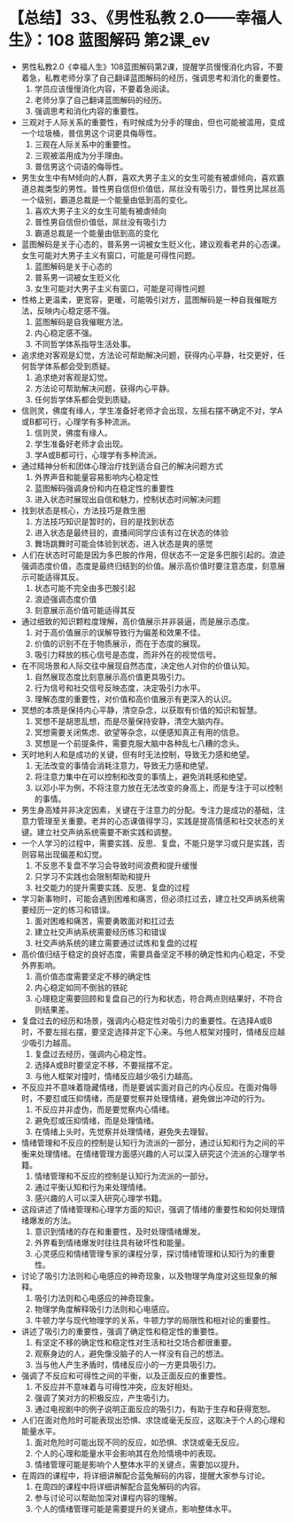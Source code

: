 # 【总结】33、《男性私教 2.0——幸福人生》：108 蓝图解码 第2课_ev

-   男性私教2.0《幸福人生》108蓝图解码第2课，提醒学员慢慢消化内容，不要着急，私教老师分享了自己翻译蓝图解码的经历，强调思考和消化的重要性。
    1.  学员应该慢慢消化内容，不要着急阅读。
    2.  老师分享了自己翻译蓝图解码的经历。
    3.  强调思考和消化内容的重要性。
-   三观对于人际关系的重要性，有时候成为分手的理由，但也可能被滥用，变成一个垃圾桶，普信男这个词更具侮辱性。
    1.  三观在人际关系中的重要性。
    2.  三观被滥用成为分手理由。
    3.  普信男这个词语的侮辱性。
-   男生女生中有M倾向的人群，喜欢大男子主义的女生可能有被虐倾向，喜欢霸道总裁类型的男性。普性男自信但价值低，屌丝没有吸引力，普性男比屌丝高一个级别，霸道总裁是一个能量由低到高的变化。
    1.  喜欢大男子主义的女生可能有被虐倾向
    2.  普性男自信但价值低，屌丝没有吸引力
    3.  霸道总裁是一个能量由低到高的变化
-   蓝图解码是关于心态的，普系男一词被女生贬义化，建议观看老井的心态课。女生可能对大男子主义有窗口，可能是可得性问题。
    1.  蓝图解码是关于心态的
    2.  普系男一词被女生贬义化
    3.  女生可能对大男子主义有窗口，可能是可得性问题
-   性格上更温柔，更宽容，更暖，可能吸引对方，蓝图解码是一种自我催眠方法，反映内心稳定感不强。
    1.  蓝图解码是自我催眠方法。
    2.  内心稳定感不强。
    3.  不同哲学体系指导生活处事。
-   追求绝对客观是幻觉，方法论可帮助解决问题，获得内心平静，社交更好，任何哲学体系都会受到质疑。
    1.  追求绝对客观是幻觉。
    2.  方法论可帮助解决问题，获得内心平静。
    3.  任何哲学体系都会受到质疑。
-   信则灵，佛度有缘人，学生准备好老师才会出现，左摇右摆不确定不对，学A或B都可行，心理学有多种流派。
    1.  信则灵，佛度有缘人。
    2.  学生准备好老师才会出现。
    3.  学A或B都可行，心理学有多种流派。
-   通过精神分析和团体心理治疗找到适合自己的解决问题方式
    1.  外界声音和能量容易影响内心稳定性
    2.  蓝图解码强调身份和内在稳定性的重要性
    3.  进入状态时展现出自信和魅力，控制状态时间解决问题
-   找到状态是核心，方法技巧是救生圈
    1.  方法技巧知识是暂时的，目的是找到状态
    2.  进入状态是最终目的，直播间同学应该有过在状态的体验
    3.  舞场跳舞时可能会体验到状态，进入状态是爽的感觉
-   人们在状态时可能是因为多巴胺的作用，但状态不一定是多巴胺引起的。浪迹强调态度价值，态度是最终归结到的价值。展示高价值时要注意态度，刻意展示可能适得其反。
    1.  状态可能不完全由多巴胺引起
    2.  浪迹强调态度价值
    3.  刻意展示高价值可能适得其反
-   通过细致的知识颗粒度理解，高价值展示并非装逼，而是展示态度。
    1.  对于高价值展示的误解导致行为偏差和效果不佳。
    2.  价值的识别不在于物质展示，而在于态度的展现。
    3.  吸引力释放的核心信号是态度，而非外在的视觉信号。
-   在不同场景和人际交往中展现自然态度，决定他人对你的价值认知。
    1.  自然展现态度比刻意展示高价值更具吸引力。
    2.  行为信号和社交信号反映态度，决定吸引力水平。
    3.  理解态度的重要性，对价值和高价值展示有更深入的认识。
-   冥想的本质是保持内心平静，清空杂念，以获取有价值的知识和智慧。
    1.  冥想不是胡思乱想，而是尽量保持安静，清空大脑内存。
    2.  冥想需要关闭焦虑、欲望等杂念，以便感知真正有用的信息。
    3.  冥想是一个前提条件，需要克服大脑中各种乱七八糟的念头。
-   天时地利人和是成功的关键，但有时无法控制，导致无力感和绝望。
    1.  无法改变的事情会消耗注意力，导致无力感和绝望。
    2.  将注意力集中在可以控制和改变的事情上，避免消耗感和绝望。
    3.  以邓小平为例，不将注意力放在无法改变的身高上，而是专注于可以控制的事情。
-   男生身高矮并非决定因素，关键在于注意力的分配。专注力是成功的基础，注意力管理至关重要。老井的心态课值得学习，实践是提高情感和社交状态的关键。建立社交声纳系统需要不断实践和调整。
-   一个人学习的过程中，需要实践、反思、复盘，不能只是学习或只是实践，否则容易出现偏差和幻觉。
    1.  不反思不复盘不学习会导致时间浪费和提升缓慢
    2.  只学习不实践也会限制帮助和提升
    3.  社交能力的提升需要实践、反思、复盘的过程
-   学习新事物时，可能会遇到困难和痛苦，但必须扛过去，建立社交声纳系统需要经历一定的练习和错误。
    1.  面对困难和痛苦，需要勇敢面对和扛过去
    2.  建立社交声纳系统需要经历练习和错误
    3.  社交声纳系统的建立需要通过试炼和复盘的过程
-   高价值归结于稳定的良好态度，需要具备坚定不移的确定性和内心稳定，不受外界影响。
    1.  高价值态度需要坚定不移的确定性
    2.  内心稳定如同不倒翁的铁砣
    3.  心理稳定需要回顾和复盘自己的行为和状态，符合两点则结果好，不符合则结果差。
-   复盘过去的经历和场景，强调内心稳定性对吸引力的重要性。在选择A或B时，不要左摇右摆，要坚定选择并定下心来。与他人框架对撞时，情绪反应越少吸引力越高。
    1.  复盘过去经历，强调内心稳定性。
    2.  选择A或B时要坚定不移，不要摇摆不定。
    3.  与他人框架对撞时，情绪反应越少吸引力越高。
-   不反应并不意味着隐藏情绪，而是要诚实面对自己的内心反应。在面对侮辱时，不要怼或压抑情绪，而是要觉察并处理情绪，避免做出冲动的行为。
    1.  不反应并非虚伪，而是要觉察内心情绪。
    2.  避免怼或压抑情绪，而是处理情绪。
    3.  在情绪上头时，先觉察并处理情绪，避免失去理智。
-   情绪管理和不反应的控制是认知行为流派的一部分，通过认知和行为之间的平衡来处理情绪。在情绪管理方面感兴趣的人可以深入研究这个流派的心理学书籍。
    1.  情绪管理和不反应的控制是认知行为流派的一部分。
    2.  通过平衡认知和行为来处理情绪。
    3.  感兴趣的人可以深入研究心理学书籍。
-   这段讲述了情绪管理和心理学方面的知识，强调了情绪的重要性和如何处理情绪爆发的方法。
    1.  意识到情绪的存在和重要性，及时处理情绪爆发。
    2.  外界看到情绪爆发时往往具有破坏性和能量。
    3.  心灵感应和情绪管理专家的课程分享，探讨情绪管理和认知行为的重要性。
-   讨论了吸引力法则和心电感应的神奇现象，以及物理学角度对这些现象的解释。
    1.  吸引力法则和心电感应的神奇现象。
    2.  物理学角度解释吸引力法则和心电感应。
    3.  牛顿力学与现代物理学的关系，牛顿力学的局限性和相对论的重要性。
-   讲述了吸引力的重要性，强调了确定性和稳定性的重要性。
    1.  有坚定不移的确定性和稳定性对生活和社交场合都很重要。
    2.  观察身边的人，避免像没脑子的人一样没有自己的想法。
    3.  当与他人产生矛盾时，情绪反应小的一方更具吸引力。
-   强调了不反应和可得性之间的平衡，以及正面反应的重要性。
    1.  不反应并不意味着与可得性冲突，应友好相处。
    2.  强调了笑对方的积极反应，产生吸引力。
    3.  通过电视剧中的例子说明正面反应的吸引力，有助于生存和获得宽恕。
-   人们在面对危险时可能表现出恐惧、求饶或毫无反应，这取决于个人的心理和能量水平。
    1.  面对危险时可能出现不同的反应，如恐惧、求饶或毫无反应。
    2.  个人的心理和能量水平会影响其在危险情境中的表现。
    3.  情绪管理可能是影响个人整体水平的关键点，需要加以提升。
-   在周四的课程中，将详细讲解配合蓝兔解码的内容，提醒大家参与讨论。
    1.  在周四的课程中将详细讲解配合蓝兔解码的内容。
    2.  参与讨论可以帮助加深对课程内容的理解。
    3.  个人的情绪管理可能是需要提升的关键点，影响整体水平。